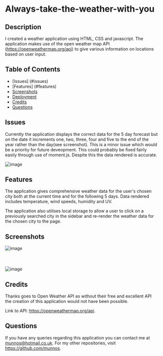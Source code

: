 # Always-take-the-weather-with-you

## Description 

I created a weather application using HTML, CSS and javascript. The application makes use of the open weather map API (https://openweathermap.org/api) to give various information on
locations based on user input.

## Table of Contents

* [Issues] (#issues)
* [Features] (#features)
* [Screenshots](#screenshots)
* [Deployment](#deployment)
* [Credits](#credits)
* [Questions](#questions)

## Issues 

Currently the application displays the correct data for the 5 day forecast but on the date it increments one, two, three, four and five to the end of the year rather than the day(see screenshot). This is a minor
issue which would be a priority for future deveopment. This could probably be fixed fairly easily through use of moment.js. Despite this the data rendered is accurate.

![image](https://user-images.githubusercontent.com/88617634/188577111-2cc67e17-25fd-47ca-b965-8dd620197065.png)


## Features

The application gives comprehensive weather data for the user's chosen city both at the current time and for the following 5 days. Data rendered includes temperature, wind speeds, humidity and UV.

The application also utilises local storage to allow a user to click on a previously searched city in the sidebar and re-render the weather data for the chosen city to the page.

## Screenshots

![image](https://user-images.githubusercontent.com/88617634/188577814-112508d0-daf3-4776-bf1f-16d4a1704a9c.png)
<br></br>
<br></br>
![image](https://user-images.githubusercontent.com/88617634/188577961-b2fdc855-470a-4bbd-aa64-eee4fc054bfb.png)

## Credits

Thanks goes to Open Weather API as without their free and excellent API the creation of this application would not have been possible.

Link to API: https://openweathermap.org/api.

## Questions

If you have any queries regarding this application you can contact me at munnos@hotmail.co.uk. For my other repositories, visit https://github.com/munnos.


